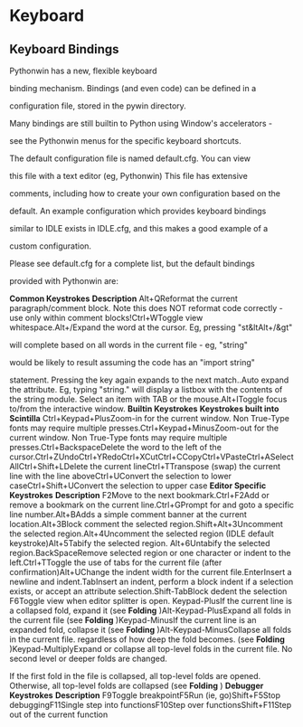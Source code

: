 # Keyboard

## Keyboard Bindings
Pythonwin has a new, flexible keyboard 

binding mechanism. Bindings (and even code) can be defined in a 

configuration file, stored in the pywin directory.

Many bindings are still builtin to Python using Window's accelerators - 

see the Pythonwin menus for the specific keyboard shortcuts.

The default configuration file is named default.cfg. You can view 

this file with a text editor (eg, Pythonwin) This file has extensive 

comments, including how to create your own configuration based on the 

default. An example configuration which provides keyboard bindings 

similar to IDLE exists in IDLE.cfg, and this makes a good example of a 

custom configuration.

Please see default.cfg for a complete list, but the default bindings 

provided with Pythonwin are:

 __Common Keystrokes__  __Description__ Alt+QReformat the current paragraph/comment block.  Note this does NOT reformat code correctly - use only within comment blocks!Ctrl+WToggle view whitespace.Alt+/Expand the word at the cursor.  Eg, pressing "st&ltAlt+/&gt" 

will complete based on all words in the current file - eg, "string" 

would be likely to result assuming the code has an "import string" 

statement.  Pressing the key again expands to the next match..Auto expand the attribute.  Eg, typing "string." will display a listbox with the contents of the string module.  Select an item with TAB or the mouse.Alt+IToggle focus to/from the interactive window.
 __Builtin Keystrokes__  __Keystrokes built into Scintilla__ Ctrl+Keypad+PlusZoom-in for the current window.  Non True-Type fonts may require multiple presses.Ctrl+Keypad+MinusZoom-out for the current window.  Non True-Type fonts may require multiple presses.Ctrl+BackspaceDelete the word to the left of the cursor.Ctrl+ZUndoCtrl+YRedoCtrl+XCutCtrl+CCopyCtrl+VPasteCtrl+ASelect AllCtrl+Shift+LDelete the current lineCtrl+TTranspose (swap) the current line with the line aboveCtrl+UConvert the selection to lower caseCtrl+Shift+UConvert the selection to upper case
 __Editor Specific Keystrokes__  __Description__ F2Move to the next bookmark.Ctrl+F2Add or remove a bookmark on the current line.Ctrl+GPrompt for and goto a specific line number.Alt+BAdds a simple comment banner at the current location.Alt+3Block comment the selected region.Shift+Alt+3Uncomment the selected region.Alt+4Uncomment the selected region (IDLE default keystroke)Alt+5Tabify the selected region.
Alt+6Untabify the selected region.BackSpaceRemove selected region or one character or indent to the left.Ctrl+TToggle the use of tabs for the current file (after confirmation)Alt+UChange the indent width for the current file.EnterInsert a newline and indent.TabInsert an indent, perform a block indent if a selection exists, or accept an attribute selection.Shift-TabBlock dedent the selection
F6Toggle view when editor splitter is open.
Keypad-PlusIf the current line is a collapsed fold, expand it (see __Folding__ )Alt-Keypad-PlusExpand all folds in the current file (see __Folding__ )Keypad-MinusIf the current line is an expanded fold, collapse it (see __Folding__ )Alt-Keypad-MinusCollapse all folds in the current file. regardless of how deep the fold becomes. (see __Folding__ )Keypad-MultiplyExpand or collapse all top-level folds in the current file.  No second level or deeper folds are changed. 

If the first fold in the file is collapsed, all top-level folds are opened.  Otherwise, all top-level folds are collapsed (see __Folding__ )
 __Debugger Keystrokes__  __Description__ F9Toggle breakpointF5Run (ie, go)Shift+F5Stop debuggingF11Single step into functionsF10Step over functionsShift+F11Step out of the current function